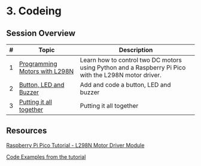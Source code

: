 # **3. Codeing**



## Session Overview

| # | Topic | Description |
|---|-------|-------------|
| 1 | [Programming Motors with L298N](L298N_Motor_Worksheet.md) |Learn how to control two DC motors using Python and a Raspberry Pi Pico with the L298N motor driver. |
| 2 | [Button, LED and Buzzer](LED_Buzzer_Button_Worksheet.md) |Add and code a button, LED and buzzer |
| 3 | [Putting it all together](Motors_LED_Buzzer_Button_Worksheet_With_Functions.md) |Putting it all together |






## Resources

[Raspberry Pi Pico Tutorial - L298N Motor Driver Module](https://www.youtube.com/watch?v=H1Fzil_VUq4)

[Code Examples from the tutorial](https://github.com/Guitarman9119/Raspberry-Pi-Pico-/tree/main/L298N%20motor%20driver%20module)
